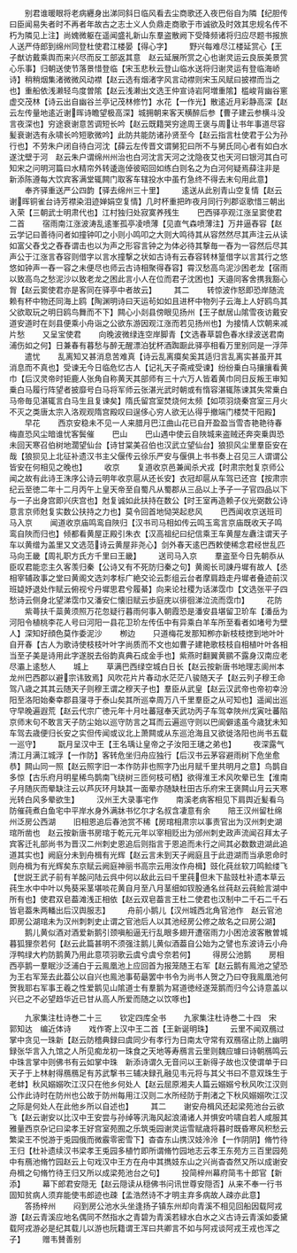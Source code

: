 <!-- { "loadSidebar": true } -->
　　别君谁暖眼将老病纒身出涕同斜日临风看去尘商歌还入夜巴俗自为隣【纪胆传曰臣闻易失者时不再者年故古之志士义人负鼎走商歌于市诚欲及时效其忠规名传不朽为隣见上注】尚媿微躯在遥闻盛礼新山东羣盗散阙下受降频诸将归应尽题书报旅人送严侍郎到绵州同登杜使君江楼晏【得心字】
　　野兴每难尽江楼延赏心【王子猷访戴乘舆而来兴尽而反工部返其意　赵云延展所赏之心也谢灵运云良辰美景赏心乐事】归朝送使节落景惜登临【宋玉悲秋云登山临水送将归谢灵运有登临海峤诗】稍稍烟集渚微微风动襟【赵云选有烟渚字风言动襟则宋玉风赋曰披襟而当之也】重船依浅濑轻鸟度曽隂【赵云浅濑出文选王仲宣诗岩阿増重隂】槛峻背幽谷窻虚交茂林【诗云出自幽谷兰亭记茂林修竹】水花【一作光】散逺近月彩静高深【赵云左传量地逺近谢晖诗瞻望极高深】城拥朝来客天横醉后参【曹子建云参横斗没言夜深也】穷途衰谢意苦调短长吟【赵云既籍哭穷途周王褒与周让书年事道尽容髪衰谢选有永啸长吟短歌微吟】此防共能防诸孙贤至今【赵云指言杜使君于公为孙行也】不劳朱户闭自待白河沈【薛云左传晋文谓舅犯曰所不与舅氏同心者有如白水遂沈壁于河　赵云朱户谓绵州州治也白河沈言天河之沈隐夜艾也天河曰银河其白可知宋之问明河篇曰水精帘外转逶迤倬彼昭回如练白则名之为白河何疑焉薛注非是　新添陈遵每大饮宾客满堂辄闗门取客车辖投水中虽冇急终不得去末句用此意】
　　奉齐驿重送严公四韵【驿去绵州三十里】
　　逺送从此别青山空复情【赵云谢晖铜雀台诗芳襟染泪迹婵娟空复情】几时杯重把昨夜月同行列郡讴歌惜三朝出入荣【三朝武士明肃代也】江村独归处寂寞养残生
　　巴西驿亭观江涨呈窦使君二首
　　宿雨南江涨波涛乱逺峯孤亭凌喷薄【见直气森喷薄注】万井逼舂容【赵云学记曰善待问者如撞钟叩之小则小鸣叩之大则大鸣待其从容然然尽其声注云从读如富父舂戈之舂舂谓击也以为声之形容言钟之为体必待其撃毎一舂为一容然后尽其声公于江涨言舂容则借字以言水撞撃之状如古诗有云舂容转林篁借字以言其行之悠悠如钟声一舂一容之未便尽也师云古诗相聚得舂容】霄汉愁高鸟泥沙困老龙【宿雨以致高鸟之愁泥沙以致老龙之困此言小人在位而君子沈困也】天邉同客舍携我豁心胷【赵云窦使君亦是客同在驿亭中者故云】
　　其二
　　转惊波作怒即恐岸随流赖有杯中物还同海上鸥【陶渊明诗曰天运茍如如且进杯中物列子云海上人好鸥鸟其父欲取玩之明日鸥鸟舞而不下】闗心小剡县傍眼见扬州【王子猷居山隂雪夜访戴安道安道时在剡县便乘小舟诣之公欲东游因观江涨而若见扬州也】为接情人饮朝来减片愁
　　又呈宝使君
　　向晚波微绿连空岸脚青【文选春草碧色春水绿波送君南浦伤如之何】日兼春有暮愁与醉无醒漂泊犹杯酒踟蹰此驿亭相看万里别同是一浮萍
　　遣忧
　　乱离知又甚消息苦难真【诗云乱离瘼矣奚其适归言乱离实甚虽开其消息而不真也】受谏无今日临危忆古人【记礼天子斋戒受谏】纷纷乗白马攘攘看黄巾【后汉灵帝时钜鹿人张角自称黄天其部师有三十六万人皆着黄巾同日反叛王审知乗白马履行阵望者披靡号白马将军师云张湛光武时朝或有惰容湛辄陈谏其失常乗白马帝毎见湛辄言白马生且复谏矣】隋氏留宫室焚烧何太频【如项羽烧秦宫室三月火不灭之类唐太宗入洛观观隋宫殿叹曰逞侈心穷人欲无亾得乎撤端门楼焚干阳殿】
　　早花
　　西京安稳未不见一人来腊月巴江曲山花已自开盈盈当雪杏艳艳待春梅直恐风尘暗谁忧客鬓催
　　巴山
　　巴山遇中使云自陜城来盗贼还奔突乗舆恐未回天寒召伯树地濶望仙台【诗甘棠美召伯也汉武立望仙台】狼狈风尘里羣臣安在哉【狼狈见上北征补遗汉书主父偃传云徐乐严安与偃俱上书书奏上召见三人谓谓公皆安在何相见之晚也】
　　收京
　　复道收京邑兼闻杀犬戎【时肃宗尅复京师公闻之故有此诗王洙序公诗云明年收京扈从还长安】衣冠却扈从车驾已还宫【按肃宗纪云至徳二年十二月丙午上皇天帝至自蜀凡从蜀郡从三品以上予子一子官四品以下与一子出身宫即兴庆宫也】尅复诚如此扶持在数公【时王室再造赖子仪光弼数公诗意言京师尅复实数公扶持之力也】莫令回首地恸哭起悲风
　　巴西闻收京送班司马入京
　　闻道收京庙鸣鸾自陜归【汉书司马相如传云鸣玉鸾言京庙既收天子鸣鸾自陜而归也】倾都看黄屋正殿引朱衣【汉高祖纪曰纪信乘王车黄屋左纛注谓天子车以黄缯为盖里又文选范诗云黄屋非尧心】剑外春天逺巴西敕使稀念君经世乱匹马向王畿【周礼职方氏方千里曰王畿】
　　送司马入京
　　羣盗至今日先朝忝从臣叹君能恋主久客羡归秦【公诗又有不死防归秦之句】黄阁长司諌丹墀有故人【丞相宰辅政事之堂曰黄阁文选刘孝标广絶交论云彯组云台者摩肩趋走丹墀者叠迹前汉班媫妤退处作赋云俯视兮丹墀思君兮履綦】向来论社稷为话涕霑巾【文选张平子四愁诗云侧身北望涕霑巾又潘安仁懐旧赋云歩庭庑以徘徊涕泣流而霑巾】
　　花防
　　紫蕚扶千蘂黄须照万花忽疑行暮雨何事入朝霞恐是潘安县堪留卫玠车【潘岳为河阳令植桃李花人号曰河阳一县花卫玠左传伍中有异乘白羊车所至看者如堵号为壁人】深知好顔色莫作委泥沙
　　栁边
　　只道梅花发那知栁亦新枝枝揔到地叶叶自开春【古人为歌诗使枝枝叶叶字尚质而不文也如曹子建艳歌枝枝自相植叶叶各相当至子美是诗用此字遂脱去俗韵真典石成金手也】紫燕时翻翼黄鹂不露身汉南应老尽灞上逺愁人
　　城上
　　草满巴西绿空城白日长【赵云按新唐书地理志阆州本龙州巴西郡以避宗讳致焉】风吹花片片春动水茫茫八骏随天子【赵云列子穆王命驾八歳之其其云随天子则穆王谓之穆天子也】羣臣从武皇【赵云汉武帝也帝初幸汾阳至洛阳始秦幸郡县寖寻于泰山矣其所巡幸周万八千里羣臣之从可知也】遥闻出巡守早晚遍遐荒【赵云代宗广徳元年十月吐蕃冦奉天武功丙子车驾幸陜州戊寅吐蕃陷京师末句不敢言天子防尘始以巡守防言之耳而云遍巡守则以巴阆僻逺虽今歳犹未知车驾去歳便归长安之实但传闻或议北上萧闗或从东巡沧海且又欲徙洛阳也尚书五载一巡守】
　　翫月呈汉中王【王名瑀让皇帝之子汝阳王璡之弟也】
　　夜深露气清江月满江城浮【一作防】客转危坐归舟应独行【后汉书云茅容避雨树下危坐愈恭】闗山同一照【赵云照字旧一本作防非也照字乃出月赋千里共明月之意】鸟鹊自多惊【古乐府月明星稀鸟鹊南飞绕树三匝何枝可栖】欲得淮王术风吹晕已生【淮南子月随灰而晕缺注云以芦灰环月缺其一面晕亦随缺杜田古乐府宋王褒闗山月云天寒光转白风多晕欲生】
　　汉州王大录事宅作
　　南溪老病客相见下肩舆近髪看乌防催莼煮白鱼宅中平岸水身外满牀书忆尔才名叔含凄意有余
　　陪王汉州留杜绵州泛房公西湖
　　旧相恩追后春池赏不稀【房琯相肃宗以事责官出为汉州刺史湖琯所凿也　赵云按新唐书房琯于乾元元年以宰相贬出为邠州刺史政声流闻召拜太子宾客迁礼部尚书为晋汉二州刺史恩追后则指言于恩追而未行之间其必数数逰湖此追道其实也】阙庭分未到舟楫有光辉【赵云言未到天子阙庭且于此逰湖而当承恩命时则舟楫为有光辉矣东京赋云阙庭神丽书高宗云用汝作舟楫】豉化莼丝软刀鸣鲙缕飞【世説王武子前有羊酩问陆云呉中何以敌此云曰千里莼但未下盐豉杜补遗本草云莼生水中中叶以鳬葵采茎堪啖花黄自月至八月茎细如钗股通名丝莼赵云莼鲙言湖中所有也】使君双皂葢滩浅正相依【赵云双皂葢言王杜二使君也汉制中二千石二千石皆皂葢朱两轓出后汉舆服志】
　　舟前小鹅儿【汉州城西北角官池作　赵云官池即房公湖琯未为汉州刺刺史止谓之官池后人以其池经房公修之故名之曰房公湖】
　　鹅儿黄似酒对酒爱新鹅引颈嗔船逼无行乱眼多翅开遭宿雨力小困沧波客散曽城暮狐狸奈若何【赵云此篇甚明不须强注鹅儿黄似酒葢自公始为之譬也东波诗云小舟浮鸭绿大杓防鹅黄乃用此意项羽歌云虞兮虞兮奈若何】
　　得房公池鹅
　　房相西亭鹅一羣眠沙泛浦白于云鳯凰池上应回首为报笼随王右军【赵云鹅有鳯池之望恐为王右军笼去此葢公以自兴也鳯池事荀朂罢中书令为尚书人贺之乃曰夺我鳯凰池何贺我耶右军事王羲之性爱鹅见山隂道士有羣鹅为冩道徳经遂笼鹅而归今公诗意盖以兴已之不必望趋华近已甘从高人所爱而随之以饮啄也】


　　九家集注杜诗巻二十三
　　钦定四库全书
　　九家集注杜诗巻二十四　宋　郭知达　编近体诗
　　戏作寄上汉中王二首【王新诞明珠】
　　云里不闻双鴈过掌中贪见一珠新【赵云防稽典録曰虞同少有孝行为日南太守常有双鴈宿止防上幽明録张华言入九馆之人所见痴龙初一珠食之天地等寿鴈言云里则魏应璩曰诗朝鴈鸣云中珠言掌中则佛书有云如掌中珠　新添诗谓久无音问以王新得子故也汉使谓单于曰天子于上林射得鴈鴈足有苏武撃书三辅决録孔融见韦元将与其父书曰不意双珠生于老蚌】秋风嫋嫋吹江汉只在他乡何处人【赵云屈原湘夫人篇云嫋嫋兮秋风吹江汉则公作此诗时在防州也公故于防州每用江汉则二水所经防于荆渚之下秋风嫋嫋吹江汉之际是何处人在此他乡所以自述也】
　　其二
　　谢安舟楫风还起梁苑池台云欲飞【赵云谢安以比汉中王安尝与孙绰等汛海风起浪涌诸人并惧安吟啸自若人咸服其雅量西京杂记曰梁孝王好宫室苑囿之乐筑兎园谢灵运雪赋歳将暮时既昏寒风积愁云繁梁王不悦游于兎园俄而微霰零密雪下】杳杳东山携汉妓泠泠【一作阴阴】脩竹待王归【杜补遗续汉书梁孝王兎园多植竹即所谓脩竹园地志云孝王东苑方三百里园苑中有鴈池脩竹园赵云上句戏汉中王方在舟中其擕妓东山之兴尚杳杳然又所以成谢安舟楫之句脩竹待王归又所以成梁苑池台之句】
　　投简梓州幕府简韦十郎官【新添】
　　幕下郎君安隠无【赵云隠读从穏佛书问讯世尊安隠否】从来不奉一行书固知贫病人须弃能使韦郎迹也疎【孟浩然诗不才明主弃多病故人疎亦此意】
　　答扬梓州
　　闷到房公池水头坐逢扬子镇东州却向青溪不相见回船因载阿戎游【赵云青溪应地名偶同不然指水之青碧为青溪若緑水白水之义古诗云青溪如委黛载阿戎游必是纪其载儿以游也阮籍谓王浑曰共卿言不如与阿戎谈阿戎王戎也浑之子】
　　赠韦賛善别
